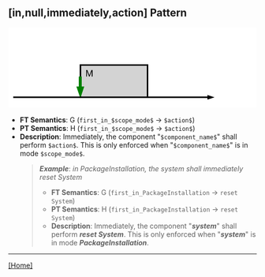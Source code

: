## [in,null,immediately,action] Pattern
![[in,null,immediately,action] Pattern](../../../_media/user-interface/examples/svgDiagrams/in_null_immediately_action.svg "[in,null,immediately,action] Pattern")
 * **FT Semantics**: G (`first_in_$scope_mode$` -> `$action$`)
 * **PT Semantics**: H (`first_in_$scope_mode$` -> `$action$`)
 * **Description**: Immediately, the component "`$component_name$`" shall perform `$action$`. This is only enforced when "`$component_name$`" is in mode `$scope_mode$`.
   > **_Example_**: _in PackageInstallation,  the system shall immediately reset System_   
   >  * **FT Semantics**: G (`first_in_PackageInstallation` -> `reset` `System`)
   >  * **PT Semantics**: H (`first_in_PackageInstallation` -> `reset` `System`)
   >  * **Description**: Immediately, the component "**_system_**" shall perform **_reset System_**. This is only enforced when "**_system_**" is in mode **_PackageInstallation_**.
***
[[Home]](../semantics.md)